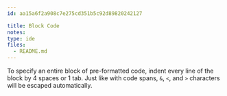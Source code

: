 ```yaml
---
id: aa15a6f2a908c7e275cd351b5c92d89820242127

title: Block Code
notes:
type: ide
files:
  - README.md
---
```


To specify an entire block of pre-formatted code, indent every line of
the block by 4 spaces or 1 tab. Just like with code spans, `&`, `<`,
and `>` characters will be escaped automatically.

